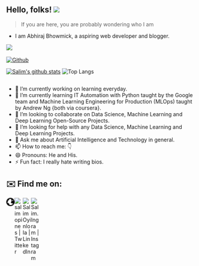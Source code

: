 ## Hello, folks! <img src="https://raw.githubusercontent.com/MartinHeinz/MartinHeinz/master/wave.gif" width="30px">

> If you are here, you are probably wondering who I am  

- I am Abhiraj Bhowmick, a aspiring web developer and blogger.


![](https://visitor-badge.laobi.icu/badge?page_id=salimcodes.salimcodes)

[![Github](https://img.shields.io/github/followers/rainboestrykr?label=Follow&style=social)](https://github.com/rainboestrykr)

[![Salim's github stats](https://github-readme-stats.vercel.app/api?username=rainboestrykr)](https://github.com/rainboestrykr/github-readme-stats&theme=vue)
![Top Langs](https://github-readme-stats.vercel.app/api/top-langs/?username=rainboestrykr&theme=vue)

##
- 🔭 I’m currently working on learning everyday.
- 🌱 I’m currently learning IT Automation with Python taught by the Google team and Machine Learning Engineering for Production (MLOps) taught by Andrew Ng {both via coursera}.
- 👯 I’m looking to collaborate on Data Science, Machine Learning and Deep Learning Open-Source Projects.
- 🤔 I’m looking for help with any Data Science, Machine Learning and Deep Learning Projects.
- 💬 Ask me about Artificial Intelligence and Technology in general.
- 📫 How to reach me: 👇
- 😄 Pronouns: He and His.
- ⚡ Fun fact: I really hate writing bios.

## ✉️ Find me on:

[<img align="left" alt="Salim O." width="22px" src="https://raw.githubusercontent.com/iconic/open-iconic/master/svg/globe.svg" />](https://salimopines.medium.com/)
[<img align="left" alt="salimopines | Twitter" width="22px" src="https://cdn.jsdelivr.net/npm/simple-icons@v3/icons/twitter.svg" />](https://twitter.com/salimopines)
[<img align="left" alt="Salim Oyinlola | LinkedIn" width="22px" src="https://cdn.jsdelivr.net/npm/simple-icons@v3/icons/linkedin.svg" />](https://www.linkedin.com/in/salim-oyinlola/)
[<img align="left" alt="Salim.Ingram | Instagram" width="22px" src="https://cdn.jsdelivr.net/npm/simple-icons@v3/icons/instagram.svg" />](https://www.instagram.com/salim.ingram)



